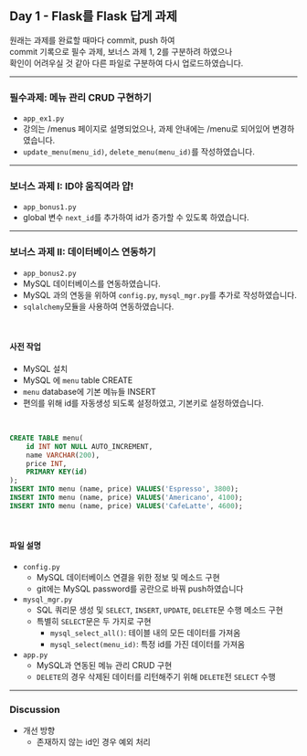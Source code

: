 ## Day 1 - Flask를 Flask 답게 과제

원래는 과제를 완료할 때마다 commit, push 하여  
 commit 기록으로 필수 과제, 보너스 과제 1, 2를 구분하려 하였으나  
  확인이 어려우실 것 같아 다른 파일로 구분하여 다시 업로드하였습니다.  

---
### 필수과제: 메뉴 관리 CRUD 구현하기
- `app_ex1.py`
- 강의는 /menus 페이지로 설명되었으나, 과제 안내에는 /menu로 되어있어 변경하였습니다.
- `update_menu(menu_id)`, `delete_menu(menu_id)`를 작성하였습니다.
---
### 보너스 과제 I: ID야 움직여라 얍!
- `app_bonus1.py`
- global 변수 `next_id`를 추가하여 id가 증가할 수 있도록 하였습니다.
---
### 보너스 과제 II: 데이터베이스 연동하기
- `app_bonus2.py`
- MySQL 데이터베이스를 연동하였습니다.
- MySQL 과의 연동을 위하여 `config.py`, `mysql_mgr.py`를 추가로 작성하였습니다.
- `sqlalchemy`모듈을 사용하여 연동하였습니다.
<br>

#### 사전 작업
- MySQL 설치
- MySQL 에 `menu` table CREATE
- `menu` database에 기본 메뉴들 INSERT
- 편의를 위해 id를 자동생성 되도록 설정하였고, 기본키로 설정하였습니다.
<br>

```sql
CREATE TABLE menu(
	id INT NOT NULL AUTO_INCREMENT, 
	name VARCHAR(200),
	price INT,
	PRIMARY KEY(id)
);
INSERT INTO menu (name, price) VALUES('Espresso', 3800);
INSERT INTO menu (name, price) VALUES('Americano', 4100);
INSERT INTO menu (name, price) VALUES('CafeLatte', 4600);
```
<br>

#### 파일 설명
- `config.py`
	- MySQL 데이터베이스 연결을 위한 정보 및 메소드 구현
	- git에는 MySQL password를 공란으로 바꿔 push하였습니다
- `mysql_mgr.py`
	- SQL 쿼리문 생성 및 `SELECT`, `INSERT`, `UPDATE`, `DELETE`문 수행 메소드 구현
	- 특별히 `SELECT`문은 두 가지로 구현
		- `mysql_select_all()`: 테이블 내의 모든 데이터를 가져옴
		- `mysql_select(menu_id)`: 특정 id를 가진 데이터를 가져옴
- `app.py`
	- MySQL과 연동된 메뉴 관리 CRUD 구현
	- `DELETE`의 경우 삭제된 데이터를 리턴해주기 위해 `DELETE`전 `SELECT` 수행
---
### Discussion
- 개선 방향
	- 존재하지 않는 id인 경우 예외 처리
